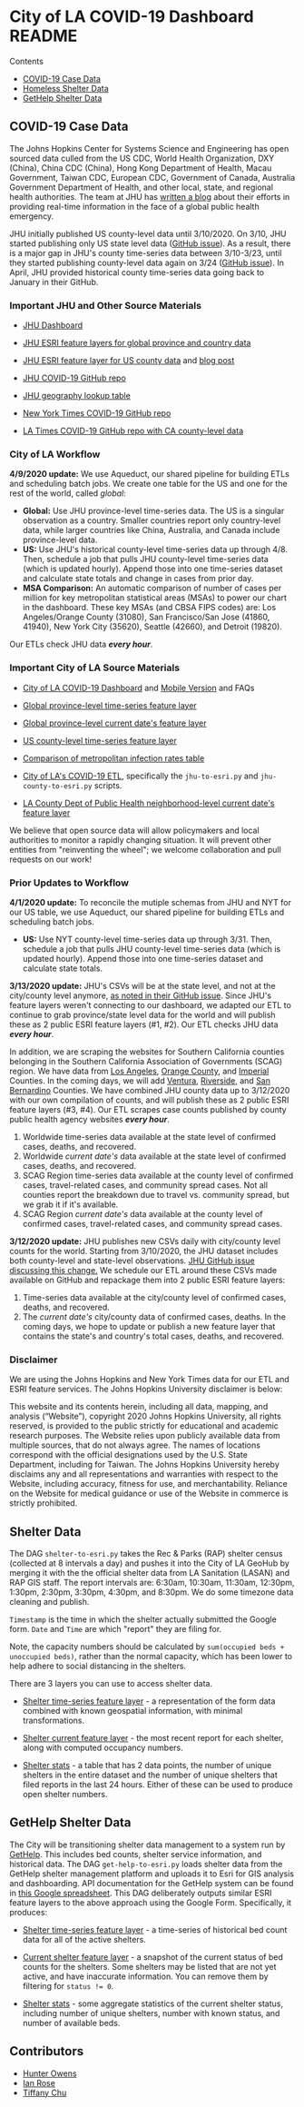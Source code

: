 # City of LA COVID-19 Dashboard README

Contents
* [COVID-19 Case Data](#covid-19-case-data)
* [Homeless Shelter Data](#shelter-data)
* [GetHelp Shelter Data](#gethelp-shelter-data)

## COVID-19 Case Data

The Johns Hopkins Center for Systems Science and Engineering has open sourced data culled from the US CDC, World Health Organization, DXY (China), China CDC (China), Hong Kong Department of Health, Macau Government, Taiwan CDC, European CDC, Government of Canada, Australia Government Department of Health, and other local, state, and regional health authorities. The team at JHU has [written a blog](https://systems.jhu.edu/research/public-health/ncov/) about their efforts in providing real-time information in the face of a global public health emergency.

JHU initially published US county-level data until 3/10/2020. On 3/10, JHU started publishing only US state level data ([GitHub issue](https://github.com/CSSEGISandData/COVID-19/issues/382)). As a result, there is a major gap in JHU's county time-series data between 3/10-3/23, until they started publishing county-level data again on 3/24 ([GitHub issue](https://github.com/CSSEGISandData/COVID-19/issues/1250)). In April, JHU provided historical county time-series data going back to January in their GitHub.


### Important JHU and Other Source Materials
* [JHU Dashboard](https://www.arcgis.com/apps/opsdashboard/index.html#/bda7594740fd40299423467b48e9ecf6)

* [JHU ESRI feature layers for global province and country data](https://www.arcgis.com/home/item.html?id=c0b356e20b30490c8b8b4c7bb9554e7c)

* [JHU ESRI feature layer for US county data](https://www.arcgis.com/home/item.html?id=628578697fb24d8ea4c32fa0c5ae1843) and [blog post](https://www.esri.com/arcgis-blog/products/product/public-safety/coronavirus-covid-19-data-available-by-county-from-johns-hopkins-university/)

* [JHU COVID-19 GitHub repo](https://github.com/CSSEGISandData/COVID-19)

* [JHU geography lookup table](https://github.com/CSSEGISandData/COVID-19/blob/master/csse_covid_19_data/UID_ISO_FIPS_LookUp_Table.csv)

* [New York Times COVID-19 GitHub repo](https://github.com/nytimes/covid-19-data)

* [LA Times COVID-19 GitHub repo with CA county-level data](https://github.com/datadesk/california-coronavirus-data)


### City of LA Workflow

**4/9/2020 update:** We use Aqueduct, our shared pipeline for building ETLs and scheduling batch jobs. We create one table for the US and one for the rest of the world, called *global*:

* **Global:** Use JHU province-level time-series data. The US is a singular observation as a country. Smaller countries report only country-level data, while larger countries like China, Australia, and Canada include province-level data.
* **US:** Use JHU's historical county-level time-series data up through 4/8. Then, schedule a job that pulls JHU county-level time-series data (which is updated hourly). Append those into one time-series dataset and calculate state totals and change in cases from prior day.
* **MSA Comparison:** An automatic comparison of number of cases per million for key metropolitan statistical areas (MSAs) to power our chart in the dashboard. These key MSAs (and CBSA FIPS codes) are: Los Angeles/Orange County (31080), San Francisco/San Jose (41860, 41940), New York City (35620), Seattle (42660), and Detroit (19820).


Our ETLs check JHU data ***every hour***.

### Important City of LA Source Materials

* [City of LA COVID-19 Dashboard](http://lahub.maps.arcgis.com/apps/opsdashboard/index.html#/f1c6c7f54f964900aacfa6b76b99eb62) and [Mobile Version](http://lahub.maps.arcgis.com/home/item.html?id=e5b46ffbbf8b4f77ae2761b18abbd22c) and FAQs

* [Global province-level time-series feature layer](http://lahub.maps.arcgis.com/home/item.html?id=20271474d3c3404d9c79bed0dbd48580)

* [Global province-level current date's feature layer](http://lahub.maps.arcgis.com/home/item.html?id=191df200230642099002039816dc8c59)

* [US county-level time-series feature layer](http://lahub.maps.arcgis.com/home/item.html?id=4e0dc873bd794c14b7bd186b4b5e74a2)

* [Comparison of metropolitan infection rates table](http://lahub.maps.arcgis.com/home/item.html?id=b37e229b71dc4c65a479e4b5912ded66)

* [City of LA's COVID-19 ETL](https://github.com/CityOfLosAngeles/aqueduct/tree/master/dags/public-health/covid19/), specifically the `jhu-to-esri.py` and `jhu-county-to-esri.py` scripts.

* [LA County Dept of Public Health neighborhood-level current date's feature layer](http://lahub.maps.arcgis.com/home/item.html?id=80627302612e49ef8145eac24c61e196)


We believe that open source data will allow policymakers and local authorities to monitor a rapidly changing situation. It will prevent other entities from "reinventing the wheel"; we welcome collaboration and pull requests on our work!


### Prior Updates to Workflow
**4/1/2020 update:** To reconcile the mutiple schemas from JHU and NYT for our US table, we use Aqueduct, our shared pipeline for building ETLs and scheduling batch jobs.

* **US:** Use NYT county-level time-series data up through 3/31. Then, schedule a job that pulls JHU county-level time-series data (which is updated hourly). Append those into one time-series dataset and calculate state totals.

**3/13/2020 update:** JHU's CSVs will be at the state level, and not at the city/county level anymore, [as noted in their GitHub issue](https://github.com/CSSEGISandData/COVID-19/issues/382). Since JHU's feature layers weren't connecting to our dashboard, we adapted our ETL to continue to grab province/state level data for the world and will publish these as 2 public ESRI feature layers (#1, #2). Our ETL checks JHU data ***every hour***.

In addition, we are scraping the websites for Southern California counties belonging in the Southern California Association of Governments (SCAG) region. We have data from [Los Angeles](http://publichealth.lacounty.gov/media/Coronavirus/), [Orange County](http://www.ochealthinfo.com/phs/about/epidasmt/epi/dip/prevention/novel_coronavirus), and [Imperial](http://www.icphd.org/health-information-and-resources/healthy-facts/covid-19/) Counties. In the coming days, we will add [Ventura](https://www.ventura.org/covid19/), [Riverside](https://www.rivcoph.org/coronavirus), and [San Bernardino](http://wp.sbcounty.gov/dph/coronavirus/) Counties. We have combined JHU county data up to 3/12/2020 with our own compilation of counts, and will publish these as 2 public ESRI feature layers (#3, #4). Our ETL scrapes case counts published by county public health agency websites ***every hour***.

1. Worldwide time-series data available at the state level of confirmed cases, deaths, and recovered.
2. Worldwide *current date's* data available at the state level of confirmed cases, deaths, and recovered.
3. SCAG Region time-series data available at the county level of confirmed cases, travel-related cases, and community spread cases. Not all counties report the breakdown due to travel vs. community spread, but we grab it if it's available.
4. SCAG Region *current date's* data available at the county level of confirmed cases, travel-related cases, and community spread cases.

**3/12/2020 update:** JHU publishes new CSVs daily with city/county level counts for the world. Starting from 3/10/2020, the JHU dataset includes both county-level and state-level observations. [JHU GitHub issue discussing this change.](https://github.com/CSSEGISandData/COVID-19/issues/559) We schedule our ETL around these CSVs made available on GitHub and repackage them into 2 public ESRI feature layers:
1. Time-series data available at the city/county level of confirmed cases, deaths, and recovered.
2. The *current date's* city/county data of confirmed cases, deaths. In the coming days, we hope to update or publish a new feature layer that contains the state's and country's total cases, deaths, and recovered.


### Disclaimer
We are using the Johns Hopkins and New York Times data for our ETL and ESRI feature services. The Johns Hopkins University disclaimer is below:

This website and its contents herein, including all data, mapping, and analysis (“Website”), copyright 2020 Johns Hopkins University, all rights reserved, is provided to the public strictly for educational and academic research purposes. The Website relies upon publicly available data from multiple sources, that do not always agree. The names of locations correspond with the official designations used by the U.S. State Department, including for Taiwan. The Johns Hopkins University hereby disclaims any and all representations and warranties with respect to the Website, including accuracy, fitness for use, and merchantability. Reliance on the Website for medical guidance or use of the Website in commerce is strictly prohibited.


## Shelter Data

The DAG `shelter-to-esri.py` takes the Rec & Parks (RAP) shelter census (collected at 8 intervals a day) and pushes it into the City of LA GeoHub by merging it with the the official shelter data from LA Sanitation (LASAN) and RAP GIS staff. The report intervals are: 6:30am, 10:30am, 11:30am, 12:30pm, 1:30pm, 2:30pm, 3:30pm, 4:30pm, and 8:30pm. We do some timezone data cleaning and publish.

`Timestamp` is the time in which the shelter actually submitted the Google form. `Date` and `Time` are which "report" they are filing for.

Note, the capacity numbers should be calculated by `sum(occupied beds + unoccupied beds)`, rather than the normal capacity, which has been lower to help adhere to social distancing in the shelters.

There are 3 layers you can use to access shelter data.

* [Shelter time-series feature layer](http://lahub.maps.arcgis.com/home/item.html?id=2085cb061b834faf9fa5244b033b41ec) - a representation of the form data combined with known geospatial information, with minimal transformations.

* [Shelter current feature layer](http://lahub.maps.arcgis.com/home/item.html?id=1b73a44e811549ec8952a1ff24e51cd0) - the most recent report for each shelter, along with computed occupancy numbers.

* [Shelter stats](http://lahub.maps.arcgis.com/home/item.html?id=8679b3973d254aca9e247ffa85b012dd) - a table that has 2 data points, the number of unique shelters in the entire dataset and the number of unique shelters that filed reports in the last 24 hours. Either of these can be used to produce open shelter numbers.

## GetHelp Shelter Data

The City will be transitioning shelter data management to a system run by [GetHelp](https://gethelp.com). This includes bed counts, shelter service information, and historical data. The DAG `get-help-to-esri.py` loads shelter data from the GetHelp shelter management platform and uploads it to Esri for GIS analysis and dashboarding. API documentation for the GetHelp system can be found in
[this Google spreadsheet](https://docs.google.com/spreadsheets/d/1z2i0-aPrw-dqSJLpkXrDRIJS_1noqxxEM0QBwl6yLTU/edit?ts=5e8e13e3#gid=0). This DAG deliberately outputs similar ESRI feature layers to the above approach using the Google Form. Specifically, it produces:

* [Shelter time-series feature layer](http://lahub.maps.arcgis.com/home/item.html?id=0235713060e74aca95f34ae2b861285f) - a time-series of historical bed count data for all of the active shelters.

* [Current shelter feature layer](http://lahub.maps.arcgis.com/home/item.html?id=51a351e257374ed3a7776612c7eb0c6a) - a snapshot of the current status of bed counts for the shelters. Some shelters may be listed that are not yet active, and have inaccurate information. You can remove them by filtering for `status != 0`.

* [Shelter stats](http://lahub.maps.arcgis.com/home/item.html?id=9db2e26c98134fae9a6f5c154a1e9ac9) - some aggregate statistics of the current shelter status, including number of unique shelters, number with known status, and number of available beds.


## Contributors
* [Hunter Owens](https://github.com/hunterowens)
* [Ian Rose](https://github.com/ian-r-rose)
* [Tiffany Chu](https://github.com/tiffanychu90)
